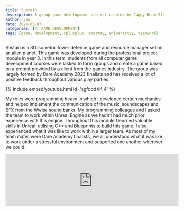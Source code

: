 ```yaml
---
title: Sustain
description: A group game development project created by Jaggy Beam Studio
author: Jan
date: 2024-05-07
categories: [3. GAME DEVELOPMENT]
tags: [game, development, cplusplus, abertay, universitiy, teamwork]
---
```


Sustain is a 3D isometric tower defence game and resource manager set on an alien planet. This game was developed during the professional project module in year 3. In this term, students from all computer game development courses were tasked to form groups and create a game based on a prompt provided by a client from the games industry.
The group was largely formed by Dare Academy 2023 finalists and has received a lot of positive feedback throughout various play parties.

{% include embed/youtube.html id='agfdbdXif_4' %}

My roles were programming heavy in which I developed certain mechanics and helped implement the communication of the music, soundscapes and SFX from the Wwise sound banks. My programming colleague and I asked the team to work within Unreal Engine as we hadn't had much prior experience with this engine. Throughout this module I learned valuable skills in Unreal, utilising C++ and Blueprints to build this game. I also experienced what it was like to work within a larger team. As most of my team mates were Dare Academy finalists, we all understood what it was like to work under a stressful environment and supported one another wherever we could.

<iframe src="https://itch.io/embed/2663818" width="552" height="167" frameborder="0"><a href="https://jaggy-beams-studio.itch.io/sustain">Sustain by Jaggy Beams Studio, Jan Huss</a></iframe>

